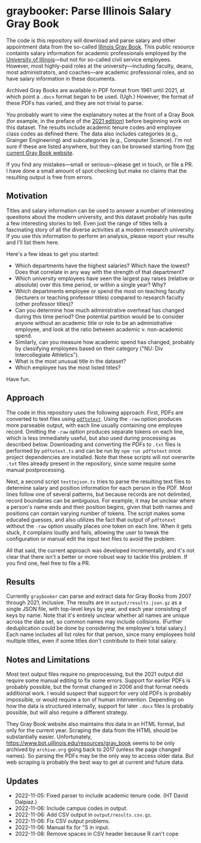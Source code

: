 # graybooker: Parse Illinois Salary Gray Book

The code is this repository will download and parse salary and other appointment data from the so-called
[Illinois Gray Book](https://www.bot.uillinois.edu/resources/gray_book). This public resource containts salary
information for academic professionals employed by the [University of Illinois](https://illinois.edu/)—but not for
so-called civil service employees. However, most highly-paid roles at the university—including faculty, deans, most
administrators, and coaches—are academic professional roles, and so have salary information in these documents.

Archived Gray Books are available in PDF format from 1961 until 2021, at which point a `.docx` format began to be used.
(Ugh.) However, the format of these PDFs has varied, and they are not trivial to parse.

You probably want to view the explanatory notes at the front of a Gray Book (for example, in the preface of the
[2021 edition](https://www.trustees.uillinois.edu/trustees/resources/historical-files/GrayBook2021.pdf)) before
beginning work on this dataset. The results include academic tenure codes and employee class codes as defined there. The
data also includes categories (e.g., Grainger Engineering) and subcategories (e.g., Computer Science). I'm not sure if
these are listed anywhere, but they can be browsed starting from
[the current Gray Book website](https://www.bot.uillinois.edu/resources/gray_book).

If you find any mistakes—small or serious—please get in touch, or file a PR. I have done a small amount of spot checking
but make no claims that the resulting output is free from errors.

## Motivation

Titles and salary information can be used to answer a number of interesting questions about the modern university, and
this dataset probably has quite a few interesting stories to tell. Even just the range of titles tells a fascinating
story of all the diverse activities at a modern research university. If you use this information to perform an analysis,
please report your results and I'll list them here.

Here's a few ideas to get you started:

- Which departments have the highest salaries? Which have the lowest? Does that correlate in any way with the strength
  of that department?
- Which university employees have seen the largest pay raises (relative or absolute) over this time period, or within a
  single year? Why?
- Which departments employee or spend the most on teaching faculty (lecturers or teaching professor titles) compared to
  research faculty (other professor titles)?
- Can you determine how much administrative overhead has changed during this time period? One potential partition would
  be to consider anyone without an academic title or role to be an administrative employee, and look at the ratio
  between academic v. non-academic spend.
- Similarly, can you measure how academic spend has changed, probably by classifying employees based on their category
  ("NU: Div Intercollegiate Athletics").
- What is the most unusual title in the dataset?
- Which employee has the most listed titles?

Have fun.

## Approach

The code in this repository uses the following approach. First, PDFs are converted to text files using
[`pdftotext`](https://www.xpdfreader.com/pdftotext-man.html). Using the `-raw` option produces more parseable output,
with each line usually containing one employee record. Omitting the `-raw` option produces separate tokens on each line,
which is less immediately useful, but also used during processing as described below. Downloading and converting the
PDFs to `.txt` files is performed by `pdftotext.ts` and can be run by `npm run pdftotext` once project dependencies are
installed. Note that these scripts will not overwrite `.txt` files already present in the repository, since some require
some manual postprocessing.

Next, a second script `texttojson.ts` tries to parse the resulting text files to determine salary and position
information for each person in the PDF. Most lines follow one of several patterns, but because records are not
delimited, record boundaries can be ambiguous. For example, it may be unclear where a person's name ends and their
position begins, given that both names and positions can contain varying number of tokens. The script makes some
educated guesses, and also utilizes the fact that output of `pdftotext` without the `-raw` option usually places one
token on each line. When it gets stuck, it complains loudly and fails, allowing the user to tweak the configuration or
manual edit the input text files to avoid the problem.

All that said, the current approach was developed incrementally, and it's not clear that there isn't a better or more
robust way to tackle this problem. If you find one, feel free to file a PR.

## Results

Currently `graybooker` can parse and extract data for Gray Books from 2007 through 2021, inclusive. The results are in
`output/results.json.gz` as a single JSON file, with top-level keys by year, and each year consisting of keys by name.
Note that it's entirely unclear whether all names are unique across the data set, so common names may include
collisions. (Further deduplication could be done by considering the employee's total salary.) Each name includes all
list roles for that person, since many employees hold multiple titles, even if some titles don't contribute to their
total salary.

## Notes and Limitations

Most text output files require no preprocessing, but the 2021 output did require some manual editing to fix some errors.
Support for earlier PDFs is probably possible, but the format changed in 2006 and that format needs additional work. I
would suspect that support for very old PDFs is probably impossible, or would require a ton of human intervention.
Depending on how the data is structured internally, support for later `.docx` files is probably possible, but will also
require a different strategy.

They Gray Book website also maintains this data in an HTML format, but only for the current year. Scraping the data from
the HTML should be substantially easier. Unfortunately, https://www.bot.uillinois.edu/resources/gray_book seems to be
only archived by `archive.org` going back to 2017 (unless the page changed names). So parsing the PDFs may be the only
way to access older data. But web scraping is probably the best way to get at current and future data.

## Updates

- 2022-11-05: Fixed parser to include academic tenure code. (HT David Dalpiaz.)
- 2022-11-06: Include campus codes in output.
- 2022-11-06: Add CSV output in `output/results.csv.gz`.
- 2022-11-06: Fix CSV output problems.
- 2022-11-06: Manual fix for "S in input.
- 2022-11-08: Remove spaces in CSV header because R can't cope
